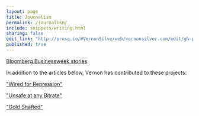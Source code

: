 ```yaml
---
layout: page
title: Journalism
permalink: /journalism/
include: snippets/writing.html
sharing: false
edit_link: "http://prose.io/#VernonSilverweb/vernonsilver.com/edit/gh-pages/_data/writing.yaml"
published: true
---
```


[Bloomberg Businessweek stories](http://www.businessweek.com/authors/2518-vernon-silver)

In addition to the articles below, Vernon has contributed to these projects:  

["Wired for Repression"](http://topics.bloomberg.com/wired-for-repression/)

["Unsafe at any Bitrate"](http://topics.bloomberg.com/unsafe-at-any-bitrate/)

["Gold Shafted"](http://topics.bloomberg.com/gold-shafted/)